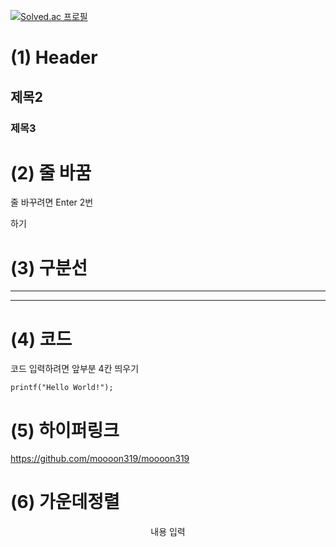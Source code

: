 [![Solved.ac
프로필](http://mazassumnida.wtf/api/generate_badge?boj=bean2486)](https://solved.ac/bean2486)


# (1) Header

## 제목2
### 제목3

# (2) 줄 바꿈
줄 바꾸려면 Enter 2번

하기

# (3) 구분선
-----
*****

# (4) 코드
코드 입력하려면 앞부분 4칸 띄우기

    printf("Hello World!");

# (5) 하이퍼링크
<https://github.com/moooon319/moooon319>

# (6) 가운데정렬
<div align=center>
내용 입력
</div>

